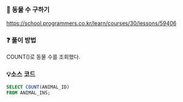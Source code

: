 ### 🔗 동물 수 구하기
https://school.programmers.co.kr/learn/courses/30/lessons/59406

### ❓ 풀이 방법
COUNT()로 동물 수를 조회했다.

### 💡소스 코드
````sql
SELECT COUNT(ANIMAL_ID)
FROM ANIMAL_INS;
````